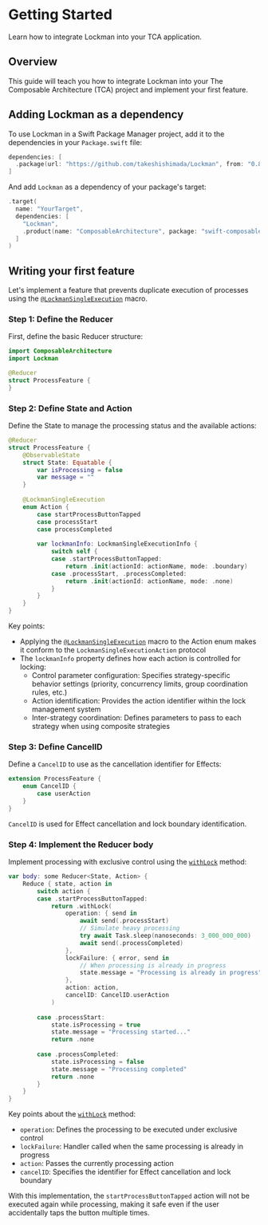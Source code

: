 # Getting Started

Learn how to integrate Lockman into your TCA application.

## Overview

This guide will teach you how to integrate Lockman into your The Composable Architecture (TCA) project and implement your first feature.

## Adding Lockman as a dependency

To use Lockman in a Swift Package Manager project, add it to the dependencies in your `Package.swift` file:

```swift
dependencies: [
  .package(url: "https://github.com/takeshishimada/Lockman", from: "0.8.0")
]
```

And add `Lockman` as a dependency of your package's target:

```swift
.target(
  name: "YourTarget",
  dependencies: [
    "Lockman",
    .product(name: "ComposableArchitecture", package: "swift-composable-architecture")
  ]
)
```

## Writing your first feature

Let's implement a feature that prevents duplicate execution of processes using the [`@LockmanSingleExecution`](<doc:SingleExecutionStrategy>) macro.

### Step 1: Define the Reducer

First, define the basic Reducer structure:

```swift
import ComposableArchitecture
import Lockman

@Reducer
struct ProcessFeature {
}
```

### Step 2: Define State and Action

Define the State to manage the processing status and the available actions:

```swift
@Reducer
struct ProcessFeature {
    @ObservableState
    struct State: Equatable {
        var isProcessing = false
        var message = ""
    }
    
    @LockmanSingleExecution
    enum Action {
        case startProcessButtonTapped
        case processStart
        case processCompleted
        
        var lockmanInfo: LockmanSingleExecutionInfo {
            switch self {
            case .startProcessButtonTapped:
                return .init(actionId: actionName, mode: .boundary)
            case .processStart, .processCompleted:
                return .init(actionId: actionName, mode: .none)
            }
        }
    }
}
```

Key points:

- Applying the [`@LockmanSingleExecution`](<doc:SingleExecutionStrategy>) macro to the Action enum makes it conform to the `LockmanSingleExecutionAction` protocol
- The `lockmanInfo` property defines how each action is controlled for locking:
  - Control parameter configuration: Specifies strategy-specific behavior settings (priority, concurrency limits, group coordination rules, etc.)
  - Action identification: Provides the action identifier within the lock management system
  - Inter-strategy coordination: Defines parameters to pass to each strategy when using composite strategies

### Step 3: Define CancelID

Define a `CancelID` to use as the cancellation identifier for Effects:

```swift
extension ProcessFeature {
    enum CancelID {
        case userAction
    }
}
```

`CancelID` is used for Effect cancellation and lock boundary identification.

### Step 4: Implement the Reducer body

Implement processing with exclusive control using the [`withLock`](<doc:Lock>) method:

```swift
var body: some Reducer<State, Action> {
    Reduce { state, action in
        switch action {
        case .startProcessButtonTapped:
            return .withLock(
                operation: { send in
                    await send(.processStart)
                    // Simulate heavy processing
                    try await Task.sleep(nanoseconds: 3_000_000_000)
                    await send(.processCompleted)
                },
                lockFailure: { error, send in
                    // When processing is already in progress
                    state.message = "Processing is already in progress"
                },
                action: action,
                cancelID: CancelID.userAction
            )
            
        case .processStart:
            state.isProcessing = true
            state.message = "Processing started..."
            return .none
            
        case .processCompleted:
            state.isProcessing = false
            state.message = "Processing completed"
            return .none
        }
    }
}
```

Key points about the [`withLock`](<doc:Lock>) method:

- `operation`: Defines the processing to be executed under exclusive control
- `lockFailure`: Handler called when the same processing is already in progress
- `action`: Passes the currently processing action
- `cancelID`: Specifies the identifier for Effect cancellation and lock boundary

With this implementation, the `startProcessButtonTapped` action will not be executed again while processing, making it safe even if the user accidentally taps the button multiple times.

